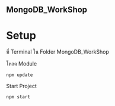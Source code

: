 ## MongoDB_WorkShop

# Setup
ที่ Terminal ใน Folder MongoDB_WorkShop

โหลด Module
```
npm update
```
Start Project
```
npm start
```
